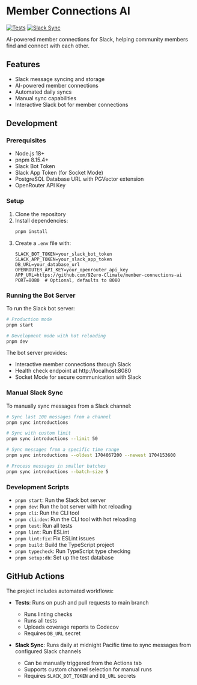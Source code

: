 # Member Connections AI

[![Tests](https://github.com/9Zero-Climate/member-connections-ai/actions/workflows/test.yml/badge.svg)](https://github.com/9Zero-Climate/member-connections-ai/actions/workflows/test.yml)
[![Slack Sync](https://github.com/9Zero-Climate/member-connections-ai/actions/workflows/slack-sync.yml/badge.svg)](https://github.com/9Zero-Climate/member-connections-ai/actions/workflows/slack-sync.yml)

AI-powered member connections for Slack, helping community members find and connect with each other.

## Features

- Slack message syncing and storage
- AI-powered member connections
- Automated daily syncs
- Manual sync capabilities
- Interactive Slack bot for member connections

## Development

### Prerequisites

- Node.js 18+
- pnpm 8.15.4+
- Slack Bot Token
- Slack App Token (for Socket Mode)
- PostgreSQL Database URL with PGVector extension
- OpenRouter API Key

### Setup

1. Clone the repository
2. Install dependencies:
   ```bash
   pnpm install
   ```
3. Create a `.env` file with:
   ```
   SLACK_BOT_TOKEN=your_slack_bot_token
   SLACK_APP_TOKEN=your_slack_app_token
   DB_URL=your_database_url
   OPENROUTER_API_KEY=your_openrouter_api_key
   APP_URL=https://github.com/9Zero-Climate/member-connections-ai
   PORT=8080  # Optional, defaults to 8080
   ```

### Running the Bot Server

To run the Slack bot server:

```bash
# Production mode
pnpm start

# Development mode with hot reloading
pnpm dev
```

The bot server provides:
- Interactive member connections through Slack
- Health check endpoint at http://localhost:8080
- Socket Mode for secure communication with Slack

### Manual Slack Sync

To manually sync messages from a Slack channel:

```bash
# Sync last 100 messages from a channel
pnpm sync introductions

# Sync with custom limit
pnpm sync introductions --limit 50

# Sync messages from a specific time range
pnpm sync introductions --oldest 1704067200 --newest 1704153600

# Process messages in smaller batches
pnpm sync introductions --batch-size 5
```

### Development Scripts

- `pnpm start`: Run the Slack bot server
- `pnpm dev`: Run the bot server with hot reloading
- `pnpm cli`: Run the CLI tool
- `pnpm cli:dev`: Run the CLI tool with hot reloading
- `pnpm test`: Run all tests
- `pnpm lint`: Run ESLint
- `pnpm lint:fix`: Fix ESLint issues
- `pnpm build`: Build the TypeScript project
- `pnpm typecheck`: Run TypeScript type checking
- `pnpm setup:db`: Set up the test database

## GitHub Actions

The project includes automated workflows:

- **Tests**: Runs on push and pull requests to main branch
  - Runs linting checks
  - Runs all tests
  - Uploads coverage reports to Codecov
  - Requires `DB_URL` secret

- **Slack Sync**: Runs daily at midnight Pacific time to sync messages from configured Slack channels
  - Can be manually triggered from the Actions tab
  - Supports custom channel selection for manual runs
  - Requires `SLACK_BOT_TOKEN` and `DB_URL` secrets

